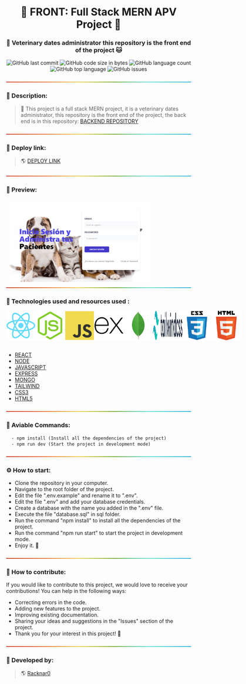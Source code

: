 
<h1 align="center">🌟 FRONT: Full Stack MERN APV Project
🎨</h1>


<h3 align="center">🐶 Veterinary dates administrator  this repository is the front end of the project 🐱</h3>




<div align="center">
  
![GitHub last commit](https://img.shields.io/github/last-commit/Racknar0/APV_MERN_frontend)
![GitHub code size in bytes](https://img.shields.io/github/languages/code-size/Racknar0/APV_MERN_frontend)
![GitHub language count](https://img.shields.io/github/languages/count/Racknar0/APV_MERN_frontend)
![GitHub top language](https://img.shields.io/github/languages/top/Racknar0/APV_MERN_frontend)
![GitHub issues](https://img.shields.io/github/issues/Racknar0/APV_MERN_frontend)

</div>

<img src="https://raw.githubusercontent.com/Racknar0/logos/master/coleccion-logos/rainbow.png" alt="css3" width="100%" height="6" />



<h3>📄 Description:</h3>

> 📝 This project is a full stack MERN project, it is a veterinary dates administrator, this repository is the front end of the project, the back end is in this repository: [BACKEND REPOSITORY](https://github.com/Racknar0/APV_MERN_backend)

<img src="https://raw.githubusercontent.com/Racknar0/logos/master/coleccion-logos/rainbow.png" alt="css3" width="100%" height="6" />


<h3>🚀 Deploy link: </h3>

> 🌎 [DEPLOY LINK](https://mern-apv.netlify.app/ 'DEPLOY LINK')

<img src="https://raw.githubusercontent.com/Racknar0/logos/master/coleccion-logos/rainbow.png" alt="css3" width="100%" height="6" />

<h3>📄 Preview: </h3>

<img src="./preview.GIF" alt="Texto alternativo" width="400px">

<img src="https://raw.githubusercontent.com/Racknar0/logos/master/coleccion-logos/rainbow.png" alt="css3" width="100%" height="6" />

<h3>📄 Technologies used and resources used :</h3>

<div style="display: flex; justify-content: start; align-items: center;">
      <img src="https://raw.githubusercontent.com/Racknar0/logos/d31c498e1d8a1b255864198af6cb72bfd256670a/coleccion-logos/react/react-original.svg" alt="REACT" width="80" height="80" /> 
      <img src="https://raw.githubusercontent.com/Racknar0/logos/d31c498e1d8a1b255864198af6cb72bfd256670a/coleccion-logos/nodejs/nodejs-original.svg" alt="node" width="80" height="80" /> 
      <img src="https://raw.githubusercontent.com/Racknar0/logos/d31c498e1d8a1b255864198af6cb72bfd256670a/coleccion-logos/javascript/javascript-original.svg" alt="css3" width="80" height="80" />
      <img src="https://raw.githubusercontent.com/Racknar0/logos/d31c498e1d8a1b255864198af6cb72bfd256670a/coleccion-logos/express/express-original.svg" alt="EXPRESS" width="80" height="80" />
      <img src="https://raw.githubusercontent.com/Racknar0/logos/d31c498e1d8a1b255864198af6cb72bfd256670a/coleccion-logos/mongodb/mongodb-original.svg" alt="MONGO" width="80" height="80" />
      <img src="https://raw.githubusercontent.com/Racknar0/logos/d31c498e1d8a1b255864198af6cb72bfd256670a/coleccion-logos/tailwindcss.svg" alt="TAILWIND" width="80" height="80" />
      <img src="https://raw.githubusercontent.com/devicons/devicon/master/icons/css3/css3-original-wordmark.svg" alt="css3" width="80" height="80" /> 
      <img src="https://github.com/Racknar0/logos/blob/master/coleccion-logos/html5.png?raw=true" alt="css3" width="80" height="80" />
</div>

<br>

-   [REACT](https://es.reactjs.org/ 'REACT')
-   [NODE](https://nodejs.org/es/ 'NODE')
-   [JAVASCRIPT](https://developer.mozilla.org/es/docs/Web/JavaScript 'JAVASCRIPT')
-   [EXPRESS](https://expressjs.com/es/ 'EXPRESS')
-   [MONGO](https://www.mongodb.com/ 'MONGO')
-   [TAILWIND](https://tailwindcss.com/ 'TAILWIND')
-   [CSS3](https://developer.mozilla.org/es/docs/Web/CSS 'CSS3')
-   [HTML5](https://developer.mozilla.org/es/docs/Web/HTML 'HTML5')

<img src="https://raw.githubusercontent.com/Racknar0/logos/master/coleccion-logos/rainbow.png" alt="css3" width="100%" height="6" />

<h3>🤖 Aviable Commands: </h3>

      - npm install (Install all the dependencies of the project)
      - npm run dev (Start the project in development mode)


<img src="https://raw.githubusercontent.com/Racknar0/logos/master/coleccion-logos/rainbow.png" alt="css3" width="100%" height="6" />

<h3>⚙️ How to start: </h3>

-   Clone the repository in your computer.
-   Navigate to the root folder of the project.
-   Edit the file ".env.example" and rename it to ".env".
-   Edit the file ".env" and add your database credentials.
-   Create a database with the name you added in the ".env" file.
-   Execute the file "database.sql" in sql folder.
-   Run the command "npm install" to install all the dependencies of the project.
-   Run the command "npm run start" to start the project in development mode.
-   Enjoy it. 🎉

<img src="https://raw.githubusercontent.com/Racknar0/logos/master/coleccion-logos/rainbow.png" alt="css3" width="100%" height="6" />

<h3>🤝 How to contribute: </h3>

If you would like to contribute to this project, we would love to receive your contributions! You can help in the following ways:

-   Correcting errors in the code.
-   Adding new features to the project.
-   Improving existing documentation.
-   Sharing your ideas and suggestions in the "Issues" section of the project.
-   Thank you for your interest in this project! 🎉

<img src="https://raw.githubusercontent.com/Racknar0/logos/master/coleccion-logos/rainbow.png" alt="css3" width="100%" height="6" />

<h3>🤝 Developed by: </h3>

> 🌎 [Racknar0](https://github.com/Racknar0 'Deployment Link')

